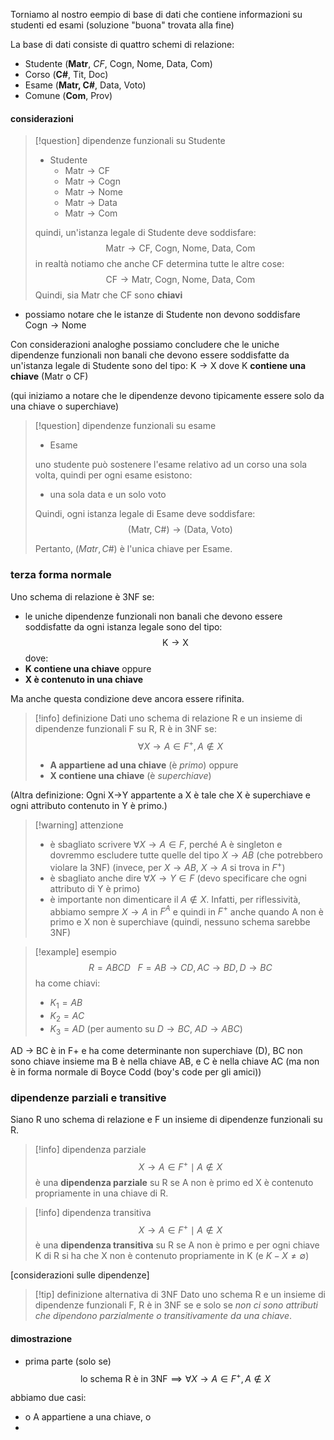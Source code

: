 Torniamo al nostro eempio di base di dati che contiene informazioni su studenti ed esami (soluzione "buona" trovata alla fine)

La base di dati consiste di quattro schemi di relazione:
- Studente (**Matr**, *CF*, Cogn, Nome, Data, Com)
- Corso (**C#**, Tit, Doc)
- Esame (**Matr, C#**, Data, Voto)
- Comune (**Com**, Prov)

#### considerazioni
>[!question] dipendenze funzionali su Studente
>- Studente
>	- $\text{Matr}\to\text{CF}$
>	- $\text{Matr}\to\text{Cogn}$
>	- $\text{Matr}\to\text{Nome}$
>	- $\text{Matr}\to\text{Data}$
>	- $\text{Matr}\to\text{Com}$
>
>quindi, un'istanza legale di Studente deve soddisfare:
>$$\text{Matr}\to\text{CF, Cogn, Nome, Data, Com}$$
>in realtà notiamo che anche CF determina tutte le altre cose:
>$$\text{CF}\to\text{Matr, Cogn, Nome, Data, Com}$$
>Quindi, sia $\text{Matr}$ che $\text{CF}$ sono **chiavi**

- possiamo notare che le istanze di Studente non devono soddisfare $\text{Cogn}\to\text{Nome}$

Con considerazioni analoghe possiamo concludere che le uniche dipendenze funzionali non banali che devono essere soddisfatte da un'istanza legale di Studente sono del tipo: $\text{K}\to\text{X}$ dove K **contiene una chiave** (Matr o CF)

(qui iniziamo a notare che le dipendenze devono tipicamente essere solo da una chiave o superchiave)

>[!question] dipendenze funzionali su esame
>- Esame
>
>uno studente può sostenere l'esame relativo ad un corso una sola volta, quindi per ogni esame esistono:
>- una sola data e un solo voto
>  
>  Quindi, ogni istanza legale di Esame deve soddisfare:
>  $$\text{(Matr, C\#)}\to\text{(Data, Voto)}$$
>  
>  Pertanto, $(Matr, C\#)$ è l'unica chiave per Esame.


### terza forma normale
Uno schema di relazione è 3NF se:
- le uniche dipendenze funzionali non banali che devono essere soddisfatte da ogni istanza legale sono del tipo:
$$\text{K}\to\text{X}$$
dove: 
- **K contiene una chiave** oppure
- **X è contenuto in una chiave**

Ma anche questa condizione deve ancora essere rifinita.

>[!info] definizione
>Dati uno schema di relazione R e un insieme di dipendenze funzionali F su R, R è in 3NF se:
>$$\forall X\to A\in F^+,\,A \not\in X$$
>- **A appartiene ad una chiave** (è *primo*) oppure
>- **X contiene una chiave** (è *superchiave*)
>
>
(Altra definizione: Ogni X->Y appartente a X è tale che X è superchiave e ogni attributo contenuto in Y è primo.)

>[!warning] attenzione
>- è sbagliato scrivere $\forall X\to A \in F$, perché A è singleton e dovremmo escludere tutte quelle del tipo $X \to AB$ (che potrebbero violare la 3NF) (invece, per $X\to AB$, $X \to A$ si trova in $F^+$)
>- è sbagliato anche dire $\forall X\to Y \in F$ (devo specificare che ogni attributo di Y è primo)
>- è importante non dimenticare il $A\not\in X$. Infatti, per riflessività, abbiamo sempre $X\to A$ in $F^A$ e quindi in $F^+$ anche quando A non è primo e X non è superchiave (quindi, nessuno schema sarebbe 3NF)

>[!example] esempio
>$$
>R=ABCD\,\,\,\,\, 
>{F=AB\to CD,\, AC\to BD, \,D\to BC}
>$$
>ha come chiavi:
>- $K_{1}=AB$
>- $K_{2}=AC$
>- $K_{3}=AD$ (per aumento su $D\to BC$, $AD\to ABC$)
>
>
AD -> BC è in F+ e ha come determinante non superchiave (D), BC non sono chiave insieme ma B è nella chiave AB, e C è nella chiave AC (ma non è in forma normale di Boyce Codd (boy's code per gli amici))

### dipendenze parziali e transitive
Siano R uno schema di relazione e F un insieme di dipendenze funzionali su R.
>[!info] dipendenza parziale
>$$X\to A \in F^+ \mid A\not\in X$$
>è una **dipendenza parziale** su R se A non è primo ed X è contenuto propriamente in una chiave di R.

>[!info] dipendenza transitiva
>$$X\to A\in F^+\mid A \not\in X$$
>è una **dipendenza transitiva** su R se A non è primo e per ogni chiave K di R si ha che X non è contenuto propriamente in K (e $K-X\neq \emptyset$)

[considerazioni sulle dipendenze]

>[!tip] definizione alternativa di 3NF
>Dato uno schema R e un insieme di dipendenze funzionali F, R è in 3NF se e solo se *non ci sono attributi che dipendono parzialmente o transitivamente da una chiave*.

#### dimostrazione
- prima parte (solo se)
 $$\text{lo schema R è in 3NF} \implies \forall X\to A\in F^+,\,A\not\in X$$

abbiamo due casi:
- o A appartiene a una chiave, o
- 
